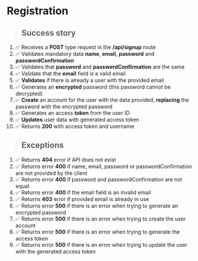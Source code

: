 # Registration

> ## Success story

1. ✅ Receives a **POST** type request in the **/api/signup** route
2. ✅ Validates mandatory data **name**, **email**, **password** and **passwordConfirmation**
3. ✅ Validates that **password** and **passwordConfirmation** are the same
4. ✅ Validate that the **email** field is a valid email
5. ✅ **Validates** if there is already a user with the provided email
6. ✅ Generates an **encrypted** password (this password cannot be decrypted)
7. ✅ **Create** an account for the user with the data provided, **replacing** the password with the encrypted password
8. ✅ Generates an access **token** from the user ID
9. ✅ **Updates** user data with generated access token
10. ✅ Returns **200** with access token and username

> ## Exceptions

1. ✅ Returns **404** error if API does not exist
2. ✅ Returns error **400** if name, email, password or passwordConfirmation are not provided by the client
3. ✅ Returns error **400** if password and passwordConfirmation are not equal
4. ✅ Returns error **400** if the email field is an invalid email
5. ✅ Returns **403** error if provided email is already in use
6. ✅ Returns error **500** if there is an error when trying to generate an encrypted password
7. ✅ Returns error **500** if there is an error when trying to create the user account
8. ✅ Returns error **500** if there is an error when trying to generate the access token
9. ✅ Returns error **500** if there is an error when trying to update the user with the generated access token